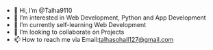 - 👋 Hi, I’m @Talha9110
- 👀 I’m interested in Web Development, Python and App Development
- 🌱 I’m currently self-learning Web Development
- 💞️ I’m looking to collaborate on Projects 
- 📫 How to reach me via Email:talhasohail127@gmail.com

<!---
Talha9110/Talha9110 is a ✨ special ✨ repository because its `README.md` (this file) appears on your GitHub profile.
You can click the Preview link to take a look at your changes.
--->
